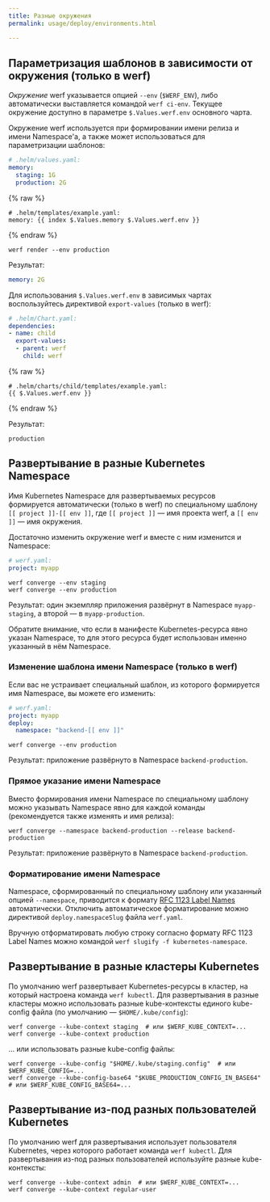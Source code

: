 ```yaml
---
title: Разные окружения
permalink: usage/deploy/environments.html

---
```


## Параметризация шаблонов в зависимости от окружения (только в werf)

*Окружение* werf указывается опцией `--env` (`$WERF_ENV`), либо автоматически выставляется командой `werf ci-env`. Текущее окружение доступно в параметре `$.Values.werf.env` основного чарта.

Окружение werf используется при формировании имени релиза и имени Namespace'а, а также может использоваться для параметризации шаблонов:

```yaml
# .helm/values.yaml:
memory:
  staging: 1G
  production: 2G
```

{% raw %}

```
# .helm/templates/example.yaml:
memory: {{ index $.Values.memory $.Values.werf.env }}
```

{% endraw %}

```shell
werf render --env production
```

Результат:

```yaml
memory: 2G
```

Для использования `$.Values.werf.env` в зависимых чартах воспользуйтесь директивой `export-values` (только в werf):

```yaml
# .helm/Chart.yaml:
dependencies:
- name: child
  export-values:
  - parent: werf
    child: werf
```

{% raw %}

```
# .helm/charts/child/templates/example.yaml:
{{ $.Values.werf.env }}
```

{% endraw %}

Результат:

```
production
```

## Развертывание в разные Kubernetes Namespace

Имя Kubernetes Namespace для развертываемых ресурсов формируется автоматически (только в werf) по специальному шаблону `[[ project ]]-[[ env ]]`, где `[[ project ]]` — имя проекта werf, а `[[ env ]]` — имя окружения.

Достаточно изменить окружение werf и вместе с ним изменится и Namespace:

```yaml
# werf.yaml:
project: myapp
```

```shell
werf converge --env staging
werf converge --env production
```

Результат: один экземпляр приложения развёрнут в Namespace `myapp-staging`, а второй — в `myapp-production`.

Обратите внимание, что если в манифесте Kubernetes-ресурса явно указан Namespace, то для этого ресурса будет использован именно указанный в нём Namespace.

### Изменение шаблона имени Namespace (только в werf)

Если вас не устраивает специальный шаблон, из которого формируется имя Namespace, вы можете его изменить:

```yaml
# werf.yaml:
project: myapp
deploy:
  namespace: "backend-[[ env ]]"
```

```shell
werf converge --env production
```

Результат: приложение развёрнуто в Namespace `backend-production`.

### Прямое указание имени Namespace

Вместо формирования имени Namespace по специальному шаблону можно указывать Namespace явно для каждой команды (рекомендуется также изменять и имя релиза):

```shell
werf converge --namespace backend-production --release backend-production
```

Результат: приложение развёрнуто в Namespace `backend-production`.

### Форматирование имени Namespace

Namespace, сформированный по специальному шаблону или указанный опцией `--namespace`, приводится к формату [RFC 1123 Label Names](https://kubernetes.io/docs/concepts/overview/working-with-objects/names/#dns-label-names) автоматически. Отключить автоматическое форматирование можно директивой `deploy.namespaceSlug` файла `werf.yaml`.

Вручную отформатировать любую строку согласно формату RFC 1123 Label Names можно командой `werf slugify -f kubernetes-namespace`.

## Развертывание в разные кластеры Kubernetes

По умолчанию werf развертывает Kubernetes-ресурсы в кластер, на который настроена команда `werf kubectl`. Для развертывания в разные кластеры можно использовать разные kube-контексты единого kube-config файла (по умолчанию — `$HOME/.kube/config`):

```shell
werf converge --kube-context staging  # или $WERF_KUBE_CONTEXT=...
werf converge --kube-context production
```

... или использовать разные kube-config файлы:

```shell
werf converge --kube-config "$HOME/.kube/staging.config"  # или $WERF_KUBE_CONFIG=...
werf converge --kube-config-base64 "$KUBE_PRODUCTION_CONFIG_IN_BASE64"  # или $WERF_KUBE_CONFIG_BASE64=...
```

## Развертывание из-под разных пользователей Kubernetes

По умолчанию werf для развертывания использует пользователя Kubernetes, через которого работает команда `werf kubectl`. Для развертывания из-под разных пользователей используйте разные kube-контексты:

```shell
werf converge --kube-context admin  # или $WERF_KUBE_CONTEXT=...
werf converge --kube-context regular-user
```
